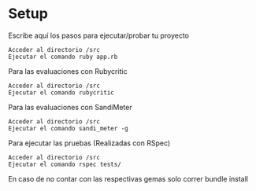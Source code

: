 # Setup

Escribe aquí los pasos para ejecutar/probar tu proyecto

    Acceder al directorio /src
    Ejecutar el comando ruby app.rb

Para las evaluaciones con Rubycritic

    Acceder al directorio /src
    Ejecutar el comando rubycritic

Para las evaluaciones con SandiMeter

    Acceder al directorio /src
    Ejecutar el comando sandi_meter -g

Para ejecutar las pruebas (Realizadas con RSpec)

    Acceder al directorio /src
    Ejecutar el comando rspec tests/

En caso de no contar con las respectivas gemas solo correr bundle install

